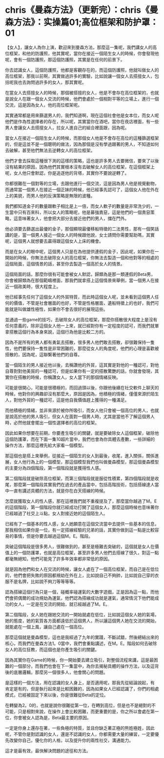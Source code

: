 # chris《曼森方法》（更新完）：chris《曼森方法》：实操篇01;高位框架和防护罩：01

【女人】，讓女人為你上演，歡迎來到曼森方法，那麼這一集呢，我們講女人的高位框架，和他的防護照，他其實呢，當你在接近一個陌生女人的時候，你會發現他呢，會有一個防護照，那這個防護照，其實是在任何的前景下。

你去認識女人，這個防護照，他都是客觀存在的，而這個防護照，他就叫做女人的高位框架，那我以前啊，其實做過許多的實驗，比如說讓一個女人去搭擅女人，包括呢我也去詢問過許多的女人，那其實呢。

在當女人去搭擅女人的時候，那個被搭擅的女人，他是不會存在高位框架的，也就是說女人在跟一個女人交流的時候，他們會處於一個相對平等的立場上，進行一個交流，這是因為女人，他的高位框架呢。

其實通常都是用來篩選男人的，我們知道啊，現在這個社會他是女本位，而女人呢他們是作為性選擇者的存在，所以呢，其實當你在酒吧，當你在夜店裡面，有一些男人會讓女人去搭擅女人，拉女人進自己的組合裡面跟，因為呢。

當女人在接近一個陌生女人的時候，而那個女人他是不會存在高位的這種篩選框架的，但是這並不是一個聰明的做法，因為那個是沒有學過跟著的男人，不知道如何去破解，甚至他們無法去逆轉女人的高位框架。

他們才會去採取這種很下測的這樣的策略，這也是許多男人去要微信，要來了以後沒有結果的原因，因為他們其實根本沒有去破解女人的高位框架，在這個框架上呢，女人他只會默認，你是追逐他的背塔，其實你不要說逆轉了。

你都很難在一個對等的立場，去跟他進行一個交流，這是因為男人他是視覺動物，而通常當一個男人在接近一個正妹的時候，他已經事先認可了，這個女人他在外在上的美貌，而男人他的反演策略是無限的波種。

我們都知道金子的數量跟軟子相比是上一倍，而女人軟子的數量是非常洗少的，一生當中只有百來科，所以女人的策略呢，他是募強責惡，這是他們的一個責惡策略，這意味著女人，他會把大部分去接近他們的男人，擋在門外。

他必須要去篩選出最優的金子，那個顯現最優移船特徵的二法男性，那有一個笑話講的是，當一個男人接近一個女人的時候跟他說，女士請問你需要幫助嗎，其實呢，這個男人就想要去贏得跟這個女人上床的機會。

而是在女人的眼中呢，這個男人只是在為他提供連假的金子，因此呢，如果你在一開始的時候，你無法去破除女人的高位框架，你無法去製造一個和他對等的相處的這個局面，這個情景的話，甚至你去製造一個高於女人的情景。

這個局面的話，那麼你很有可能會被女人默認，歸類為是那一類連假的Beta男，你會被歸類為在那個範疇裡面，那我們就拿搭上這個情景來舉例，當一個男人在接近一個政美時，很大程度上。

他已經事先任何了這個女人的外貿特質，而此時這個女人呢，並未看到這個男人任何的價值，不管是社會層面的也好，不管是性格層面，遺船特徵上的也好，我們可能就是叫做雄性極性，如果你不會去很好的展現這些。

並通過一些game的技巧，去破除女人的高位框架，那麼你搭散很大程度上是沒有任何意義的，除非這個女人他一上來，就已經對你有一定程度的認可，而我們就單拿搭散這個行為本身來說，這個行為他是比較二方的。

因為不是所有的男人都有勇氣去搭散，很多男人他們敢去搭散，卻很難保持一隻性，他們要保持一隻性是非常困難的，那麼從女人的角度呢，他們的心理是喜歡被搭散的，因為呢，這聯繫著他們的自尊。

當一個陌生的男人接近他以後，去稱讚他的外貿，這其實是對他的一種認可，對他自尊對對他美貿的一種認可，但是如果你有一定的搭散驚艷的話，你就會發現，其實你在搭散的時候，你稱讚女人，女人當下的那個情緒反映。

可能是很開心，可能是很積極的，而回過頭以後，你跟他後續在社交軟件上聊天的時候，他對你的興趣卻沒有那麼大，原因是因為，他積極的情緒，僅僅來源於陌生人，對他外貿的一種認可，這是他自我價值趕上獲得的一種滿足。

而他積極的情緒，並非來源於被你所吸引，而女人他只會被一個高位的男人，也就是說高於他的男人吸引，但女人在面對一個男人時，尤其是當他不了解這個男人時，必然他就會擺出一個性選擇者的高位的框架。

因此如果你想要在前期，你要產生吸引的關鍵，就是要破除女人這個框架，破除他這個防護罩，而在下面一集10超片當中，我們也會為你具體去產數，一些詳細的操作方法，那麼這裡先給大家看一個模型。

那這個也是搭上來舉例，從接近一個陌生的女人到最後，收尾，進入關係，關係進展，女人他行為上的一個模型，那這個模型我們也叫做曼森模型，那這個曼森模型的主要分為四個階段，第一個階段就是獲得性人感。

第二個階段就是破除高位框架，而第三個階段就是服從性積累，第四個階段就是收尾，那麼第一個階段其實我們在過去的產品當中，包括高階技術，包括搭線達人當中一直有講述具體的方法，就是你在白天搭線的時候。

怎麼就獲取女人的性人感，那在這裡我們就不重複提及了，那麼當你越過了M。E的這個階段，第一個階段你就已經成功打開了這個女人，那麼這個時候也意味著你已經越過了社交上斗點，女人對接近她的這個陌生人。

已經有了一個基本的性人感，女人她願意在這個交流當中去提供一些基本的信息，那我相信如果你是一位，有一定搭線經驗的兄弟的話，其實你做到這一點是比較容易的事情，但是你要去越過這個M。E。階段。

突破這個階段是很多男人，很難做到的，甚至是極難去突破的，這個就是女人在價值上的一個防護罩，也就是高位框架，甚至許多男人他們去搭線了很久，對這一點都毫無絕知，他們可能見了許多年效率都非常低的原因。

就是因為他們和女人在交流的時候，讓女人處在了一個高位框架，而自己是在低位的，他們會把失敗的原因都規劫在外在上，比如說自己不夠帥，比如說自己穿的衣服不是名牌，比如說不夠刀等等等等。

認為搭線這個行為只是一個，碰概率碰運氣的大數字遊戲，正是因為這一點，而他們會把偶爾的成功規劫為運氣，他們認為搭線成功就是運氣，通常情況下他們能成功的女人，一定是在交流的開始，就已經越過了M。E。

第二個階段，女人她在跟她交流的一開始就處在低位，比如說這個女人她的氣場，她的態度，她的氣質各方面都遠低於這個男人，所以讓這個男人她在交流的開始，就能處在一個上風，讓自己處在一個高位。

那麼這個就是曼森模型，這也是我經過了九年的實踐，不斷試錯，然後總結出來的核心，而我們在曼森方法1。0當中，我們會重點講述，在M。E。階段如何去破除女人的高位狂教，而這個也是你產生吸引的關鍵。

因為其實你在Game的時候，你一開始要去建立吸引，對整個流程來講，這是最困難的一個部分，而我們也會在下一集當中，為你去揭秘具體的操作方法，以及這背後的底層邏輯，那麼另一個很多人，他會關心的問題。

是這樣的一個方法，用在認識的女人身上，是否適用呢，那我先從結論說起，有 肯定是有的，但是執行起來是比較困難的，因為如果女人已經認識了，你們的相處模式，已經被固定下來以後，你是很難從Beta的定位。

在轉變為2。0的，也就是說你很難從第一位，在轉到高位，但是也不是絕對的不可能，只是相對來說，在操作上會比較困難，而更重要的是，你之所以會處在第一位，你會被女人認為是，Beta最主要的原因。

一定是你身上還存在著，一些負極的特質，並且你缺乏著正極的熊姓極姓，因此呢，不管你是對認識的女人，還是不認識的女人，你都需要大量的練習，一定要優先改變你自己，優化你的人格，以及提升你的兩性社交，溝通能力。

這才是最有效，最快解決問題的途徑和方法。